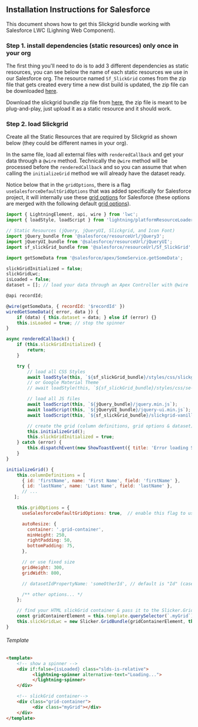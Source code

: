 ## Installation Instructions for Salesforce
This document shows how to get this Slickgrid bundle working with Salesforce LWC (Lighning Web Component). 

### Step 1. install dependencies (static resources) only once in your org
The first thing you'll need to do is to add 3 different dependencies as static resources, you can see below the name of each static resources we use in our Salesforce org. The resource named `Sf_SlickGrid` comes from the zip file that gets created every time a new dist build is updated, the zip file can be downloaded [here](https://github.com/ghiscoding/slickgrid-universal/tree/master/packages/vanilla-bundle/dist-grid-bundle-zip). 

Download the slickgrid bundle zip file from [here](https://github.com/ghiscoding/slickgrid-universal/tree/master/packages/vanilla-bundle/dist-grid-bundle-zip), the zip file is meant to be plug-and-play, just upload it as a static resource and it should work.

### Step 2. load Slickgrid
Create all the Static Resources that are required by Slickgrid as shown below (they could be different names in your org).

In the same file, load all external files with `renderedCallback` and get your data through a `@wire` method. Technically the `@wire` method will be processed before the `renderedCallback` and so you can assume that when calling the `initializeGrid` method we will already have the dataset ready.

Notice below that in the `gridOptions`, there is a flag `useSalesforceDefaultGridOptions` that was added specifically for Salesforce project, it will internally use these [grid options](https://github.com/ghiscoding/slickgrid-universal/blob/master/packages/vanilla-bundle/src/salesforce-global-grid-options.ts) for Salesforce (these options are merged with the following default [grid options](https://github.com/ghiscoding/slickgrid-universal/blob/master/packages/common/src/global-grid-options.ts)).
```js
import { LightningElement, api, wire } from 'lwc';
import { loadStyle, loadScript } from 'lightning/platformResourceLoader';

// Static Resources (jQuery, jQueryUI, Slickgrid, and Icon Font)
import jQuery_bundle from '@salesforce/resourceUrl/jQuery3';
import jQueryUI_bundle from '@salesforce/resourceUrl/jQueryUI';
import sf_slickGrid_bundle from '@salesforce/resourceUrl/Sf_SlickGrid'; // the zip described at step 1.1

import getSomeData from '@salesforce/apex/SomeService.getSomeData';

slickGridInitialized = false;
slickGridLwc;
isLoaded = false;
dataset = []; // load your data through an Apex Controller with @wire

@api recordId;

@wire(getSomeData, { recordId: '$recordId' })
wiredGetSomeData({ error, data }) {
    if (data) { this.dataset = data; } else if (error) {}
    this.isLoaded = true; // stop the spinner
}

async renderedCallback() {
    if (this.slickGridInitialized) {
        return;
    }

    try {
        // load all CSS Styles
        await loadStyle(this, `${sf_slickGrid_bundle}/styles/css/slickgrid-theme-salesforce.css`);
        // or Google Material Theme
        // await loadStyle(this, `${sf_slickGrid_bundle}/styles/css/se-slickgrid-theme-material.css`);

        // load all JS files
        await loadScript(this, `${jQuery_bundle}/jquery.min.js`);
        await loadScript(this, `${jQueryUI_bundle}/jquery-ui.min.js`);
        await loadScript(this, `${sf_slickGrid_bundle}/slickgrid-vanilla-bundle.js`);

        // create the grid (column definitions, grid options & dataset)
        this.initializeGrid();
        this.slickGridInitialized = true;
    } catch (error) {
        this.dispatchEvent(new ShowToastEvent({ title: 'Error loading SlickGrid', message: error && error.message || '', variant: 'error', }));
    }
}

initializeGrid() {
    this.columnDefinitions = [
      { id: 'firstName', name: 'First Name', field: 'firstName' },
      { id: 'lastName', name: 'Last Name', field: 'lastName' },
      // ...
   ];

    this.gridOptions = { 
      useSalesforceDefaultGridOptions: true,  // enable this flag to use regular grid options used for SF project

      autoResize: {
        container: '.grid-container',
        minHeight: 250,
        rightPadding: 50,
        bottomPadding: 75,
      },

      // or use fixed size
      gridHeight: 300,
      gridWidth: 800,

      // datasetIdPropertyName: 'someOtherId', // default is "Id" (case sensitive)

      /** other options... */ 
    };

    // find your HTML slickGrid container & pass it to the Slicker.GridBundle instantiation
    const gridContainerElement = this.template.querySelector(`.myGrid`);
    this.slickGridLwc = new Slicker.GridBundle(gridContainerElement, this.columnDefinitions, this.gridOptions, this.dataset);
}
```

###### Template
```html
<template>
    <!-- show a spinner -->
    <div if:false={isLoaded} class="slds-is-relative">
          <lightning-spinner alternative-text="Loading...">
          </lightning-spinner>
    </div>

    <!-- slickGrid container-->
    <div class="grid-container">
          <div class="myGrid"></div>
    </div>
</template>
```
